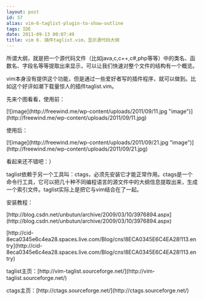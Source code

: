 ```yaml
---
layout: post
id: 57
alias: vim-6-taglist-plugin-to-show-outline
tags: IDE
date: 2011-09-13 00:07:49
title: vim 6. 插件taglist.vim，显示源代码大纲
---
```


所谓大纲，就是把一个源代码文件（比如java,c,c++,c#,php等等）中的类名、函数名、字段名等等提取出来显示，可以让我们快速对整个文件的结构有一个概览。
<p>vim本身没有提供这个功能，但是通过一些爱好者写的插件程序，就可以做到。比如这个好评如潮下载量惊人的插件taglist.vim。
<p>先来个图看看，使用前：
<p>[![image](http://freewind.me/wp-content/uploads/2011/09/11.jpg "image")](http://freewind.me/wp-content/uploads/2011/09/11.jpg)
<p>使用后：
<p>[![image](http://freewind.me/wp-content/uploads/2011/09/21.jpg "image")](http://freewind.me/wp-content/uploads/2011/09/21.jpg)
<p>看起来还不错吧：）
<p>taglist依赖于另一个工具叫：ctags，必须先安装它才能正常作用。ctags是一个命令行工具，它可以把几十种不同编程语言的源文件中的大纲信息提取出来，生成一个索引文件。taglist实际上是把它与vim结合在了一起。
<p>安装教程：
<p>[http://blog.csdn.net/unbutun/archive/2009/03/10/3976894.aspx](http://blog.csdn.net/unbutun/archive/2009/03/10/3976894.aspx)
<p>[http://cid-8eca0345e6c4ea28.spaces.live.com/Blog/cns!8ECA0345E6C4EA28!113.entry](http://cid-8eca0345e6c4ea28.spaces.live.com/Blog/cns!8ECA0345E6C4EA28!113.entry)
<p>taglist主页：[http://vim-taglist.sourceforge.net/](http://vim-taglist.sourceforge.net/)
<p>ctags主页：[http://ctags.sourceforge.net/](http://ctags.sourceforge.net/)
